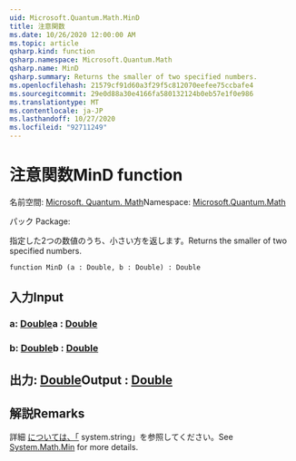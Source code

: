 ```yaml
---
uid: Microsoft.Quantum.Math.MinD
title: 注意関数
ms.date: 10/26/2020 12:00:00 AM
ms.topic: article
qsharp.kind: function
qsharp.namespace: Microsoft.Quantum.Math
qsharp.name: MinD
qsharp.summary: Returns the smaller of two specified numbers.
ms.openlocfilehash: 21579cf91d60a3f29f5c812070eefee75ccbafe4
ms.sourcegitcommit: 29e0d88a30e4166fa580132124b0eb57e1f0e986
ms.translationtype: MT
ms.contentlocale: ja-JP
ms.lasthandoff: 10/27/2020
ms.locfileid: "92711249"
---
```

# <a name="mind-function"></a><span data-ttu-id="e2991-102">注意関数</span><span class="sxs-lookup"><span data-stu-id="e2991-102">MinD function</span></span>

<span data-ttu-id="e2991-103">名前空間: [Microsoft. Quantum. Math](xref:Microsoft.Quantum.Math)</span><span class="sxs-lookup"><span data-stu-id="e2991-103">Namespace: [Microsoft.Quantum.Math](xref:Microsoft.Quantum.Math)</span></span>

<span data-ttu-id="e2991-104">パック [](https://nuget.org/packages/)</span><span class="sxs-lookup"><span data-stu-id="e2991-104">Package: [](https://nuget.org/packages/)</span></span>


<span data-ttu-id="e2991-105">指定した2つの数値のうち、小さい方を返します。</span><span class="sxs-lookup"><span data-stu-id="e2991-105">Returns the smaller of two specified numbers.</span></span>

```qsharp
function MinD (a : Double, b : Double) : Double
```


## <a name="input"></a><span data-ttu-id="e2991-106">入力</span><span class="sxs-lookup"><span data-stu-id="e2991-106">Input</span></span>

### <a name="a--double"></a><span data-ttu-id="e2991-107">a: [Double](xref:microsoft.quantum.lang-ref.double)</span><span class="sxs-lookup"><span data-stu-id="e2991-107">a : [Double](xref:microsoft.quantum.lang-ref.double)</span></span>




### <a name="b--double"></a><span data-ttu-id="e2991-108">b: [Double](xref:microsoft.quantum.lang-ref.double)</span><span class="sxs-lookup"><span data-stu-id="e2991-108">b : [Double](xref:microsoft.quantum.lang-ref.double)</span></span>





## <a name="output--double"></a><span data-ttu-id="e2991-109">出力: [Double](xref:microsoft.quantum.lang-ref.double)</span><span class="sxs-lookup"><span data-stu-id="e2991-109">Output : [Double](xref:microsoft.quantum.lang-ref.double)</span></span>



## <a name="remarks"></a><span data-ttu-id="e2991-110">解説</span><span class="sxs-lookup"><span data-stu-id="e2991-110">Remarks</span></span>

<span data-ttu-id="e2991-111">詳細 [については、「](https://docs.microsoft.com/dotnet/api/system.math.min) system.string」を参照してください。</span><span class="sxs-lookup"><span data-stu-id="e2991-111">See [System.Math.Min](https://docs.microsoft.com/dotnet/api/system.math.min) for more details.</span></span>
